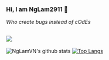 ### Hi, I am NgLam2911 👋
*Who create bugs instead of cOdEs*

![](https://komarev.com/ghpvc/?username=NgLam2911&color=blue)
---
![NgLamVN's github stats](https://github-readme-stats.vercel.app/api/?username=NgLam2911&show_icons=true&hide_border=true&theme=algolia&count_private=true) [![Top Langs](https://github-readme-stats.vercel.app/api/top-langs/?username=NgLam2911&layout=compact&show_icons=true&hide_border=true&theme=algolia&count_private=true)](https://github.com/NgLamVN)
